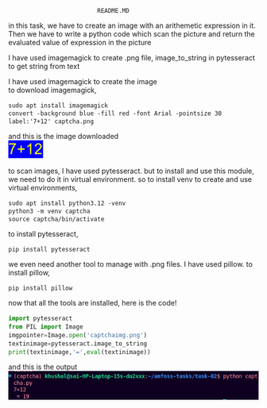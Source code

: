                             README.MD                                       
in this task, we have to create an image with an arithemetic expression in it.
Then we have to write a python code which scan the picture and return the
evaluated value of expression in the picture


I have used imagemagick to create .png file, image_to_string in pytesseract
to get string from text


I have used imagemagick to create the image <br>
to download imagemagick, 
```
sudo apt install imagemagick 
convert -background blue -fill red -font Arial -pointsize 30 label:'7+12' captcha.png 
```
and this is the image downloaded<br>
<img src=captchaimg.png>


to scan images, I have used pytesseract. but to install and use this module, we
need to do it in virtual environment. so to install venv to create and use virtual environments,
```
sudo apt install python3.12 -venv
python3 -m venv captcha
source captcha/bin/activate
```
to install pytesseract,
```
pip install pytesseract
```
we even need another tool to manage with .png files. I have used pillow. to install pillow,
```
pip install pillow
```


now that all the tools are installed, here is the code!
```python
import pytesseract
from PIL import Image
imgpointer=Image.open('captchaimg.png')
textinimage=pytesseract.image_to_string
print(textinimage,'=',eval(textinimage))
```


and this is the output<br>
<img src="Pastedimage.png">